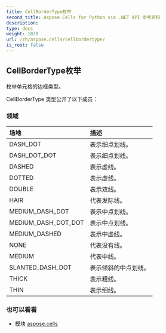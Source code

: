 ```yaml
---
title: CellBorderType枚举
second_title: Aspose.Cells for Python via .NET API 参考资料
description:
type: docs
weight: 1830
url: /zh/aspose.cells/cellbordertype/
is_root: false
---
```

## CellBorderType枚举
枚举单元格的边框类型。



CellBorderType 类型公开了以下成员：

### 领域
|场地|描述|
| :- | :- |
| DASH_DOT |表示细点划线。|
| DASH_DOT_DOT |表示细点划线。|
| DASHED |表示虚线。|
| DOTTED |表示虚线。|
| DOUBLE |表示双线。|
| HAIR |代表发际线。|
| MEDIUM_DASH_DOT |表示中点划线。|
| MEDIUM_DASH_DOT_DOT |表示中点划线。|
| MEDIUM_DASHED |表示中虚线。|
| NONE |代表没有线。|
| MEDIUM |代表中线。|
| SLANTED_DASH_DOT |表示倾斜的中点划线。|
| THICK |表示粗线。|
| THIN |表示细线。|



### 也可以看看
* 模块 [aspose.cells](..)
